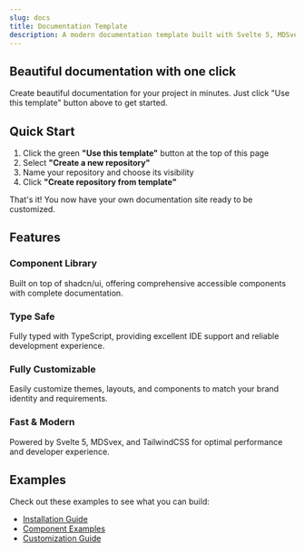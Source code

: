 ```yaml
---
slug: docs
title: Documentation Template
description: A modern documentation template built with Svelte 5, MDSvex, and Tailwind CSS.
---
```


## Beautiful documentation with one click

Create beautiful documentation for your project in minutes. Just click "Use this template" button above to get started.

## Quick Start

1. Click the green **"Use this template"** button at the top of this page
2. Select **"Create a new repository"**
3. Name your repository and choose its visibility
4. Click **"Create repository from template"**

That's it! You now have your own documentation site ready to be customized.

## Features

### Component Library
Built on top of shadcn/ui, offering comprehensive accessible components with complete documentation.

### Type Safe
Fully typed with TypeScript, providing excellent IDE support and reliable development experience.

### Fully Customizable
Easily customize themes, layouts, and components to match your brand identity and requirements.

### Fast & Modern
Powered by Svelte 5, MDSvex, and TailwindCSS for optimal performance and developer experience.

## Examples

Check out these examples to see what you can build:
- [Installation Guide](/docs/installation)
- [Component Examples](/docs/examples)
- [Customization Guide](/docs/customize)